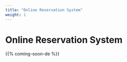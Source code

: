 ```yaml
---
title: "Online Reservation System"
weight: 1
---
```


# Online Reservation System

{{% coming-soon-de %}}

